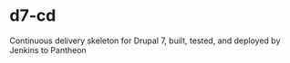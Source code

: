 # d7-cd
Continuous delivery skeleton for Drupal 7, built, tested, and deployed by Jenkins to Pantheon

